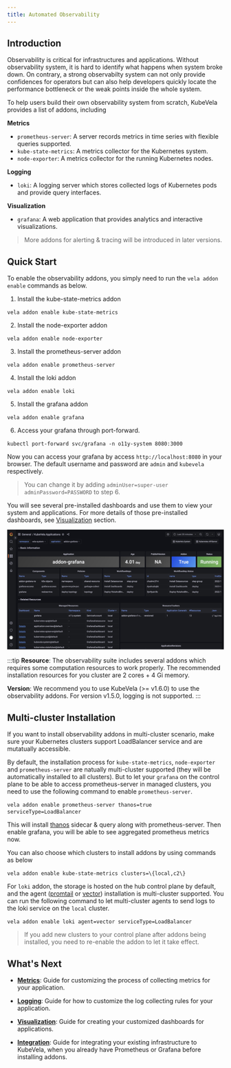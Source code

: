 ```yaml
---
title: Automated Observability
---
```


## Introduction

Observability is critical for infrastructures and applications. Without observability system, it is hard to identify what happens when system broke down. On contrary, a strong observabilty system can not only provide confidences for operators but can also help developers quickly locate the performance bottleneck or the weak points inside the whole system.

To help users build their own observability system from scratch, KubeVela provides a list of addons, including

**Metrics**
- `prometheus-server`: A server records metrics in time series with flexible queries supported.
- `kube-state-metrics`: A metrics collector for the Kubernetes system.
- `node-exporter`: A metrics collector for the running Kubernetes nodes.

**Logging**
- `loki`: A logging server which stores collected logs of Kubernetes pods and provide query interfaces.

**Visualization**
- `grafana`: A web application that provides analytics and interactive visualizations.

> More addons for alerting & tracing will be introduced in later versions.

## Quick Start

To enable the observability addons, you simply need to run the `vela addon enable` commands as below.

1. Install the kube-state-metrics addon

```shell
vela addon enable kube-state-metrics
```

2. Install the node-exporter addon

```shell
vela addon enable node-exporter
```

3. Install the prometheus-server addon

```shell
vela addon enable prometheus-server
```

4. Install the loki addon

```shell
vela addon enable loki
```

5. Install the grafana addon

```shell
vela addon enable grafana
```

6. Access your grafana through port-forward.

```shell
kubectl port-forward svc/grafana -n o11y-system 8080:3000
```

Now you can access your grafana by access `http://localhost:8080` in your browser. The default username and password are `admin` and `kubevela` respectively.

> You can change it by adding `adminUser=super-user adminPassword=PASSWORD` to step 6.

You will see several pre-installed dashboards and use them to view your system and applications. For more details of those pre-installed dashboards, see [Visualization](./o11y/visualization#pre-installed-dashboards) section.

![kubevela-application-dashboard](../../resources/kubevela-application-dashboard.jpg)

:::tip
**Resource**: The observability suite includes several addons which requires some computation resources to work properly. The recommended installation resources for you cluster are 2 cores + 4 Gi memory.

**Version**: We recommend you to use KubeVela (>= v1.6.0) to use the observability addons. For version v1.5.0, logging is not supported.
:::


## Multi-cluster Installation

If you want to install observability addons in multi-cluster scenario, make sure your Kubernetes clusters support LoadBalancer service and are mutatually accessible.

By default, the installation process for `kube-state-metrics`, `node-exporter` and `prometheus-server` are natually multi-cluster supported (they will be automatically installed to all clusters). But to let your `grafana` on the control plane to be able to access prometheus-server in managed clusters, you need to use the following command to enable `prometheus-server`.

```shell
vela addon enable prometheus-server thanos=true serviceType=LoadBalancer
```

This will install [thanos](https://github.com/thanos-io/thanos) sidecar & query along with prometheus-server. Then enable grafana, you will be able to see aggregated prometheus metrics now.

You can also choose which clusters to install addons by using commands as below

```shell
vela addon enable kube-state-metrics clusters=\{local,c2\}
```

For `loki` addon, the storage is hosted on the hub control plane by default, and the agent ([promtail](https://grafana.com/docs/loki/latest/clients/promtail/) or [vector](https://vector.dev/)) installation is multi-cluster supported. You can run the following command to let multi-cluster agents to send logs to the loki service on the `local` cluster.

```shell
vela addon enable loki agent=vector serviceType=LoadBalancer
```

> If you add new clusters to your control plane after addons being installed, you need to re-enable the addon to let it take effect.


## What's Next

- [**Metrics**](./o11y/metrics): Guide for customizing the process of collecting metrics for your application.

- [**Logging**](./o11y/logging): Guide for how to customize the log collecting rules for your application.

- [**Visualization**](./o11y/visualization): Guide for creating your customized dashboards for applications.

- [**Integration**](./o11y/integration): Guide for integrating your existing infrastructure to KubeVela, when you already have Prometheus or Grafana before installing addons.